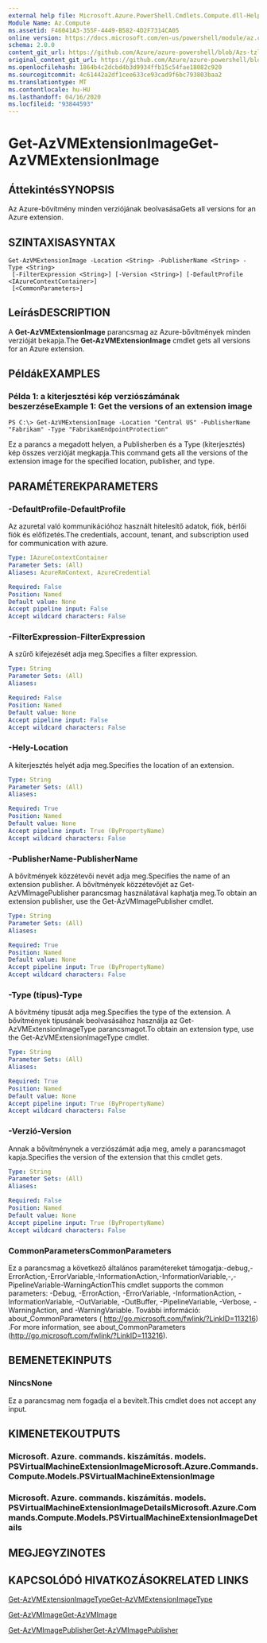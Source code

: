 ```yaml
---
external help file: Microsoft.Azure.PowerShell.Cmdlets.Compute.dll-Help-Help.xml
Module Name: Az.Compute
ms.assetid: F46041A3-355F-4449-B582-4D2F7314CA05
online version: https://docs.microsoft.com/en-us/powershell/module/az.compute/get-azvmextensionimage
schema: 2.0.0
content_git_url: https://github.com/Azure/azure-powershell/blob/Azs-tzl/src/Compute/Compute/help/Get-AzVMExtensionImage.md
original_content_git_url: https://github.com/Azure/azure-powershell/blob/Azs-tzl/src/Compute/Compute/help/Get-AzVMExtensionImage.md
ms.openlocfilehash: 1864b4c2dcbd4b3d9934ffb15c54fae18082c920
ms.sourcegitcommit: 4c61442a2df1cee633ce93cad9f6bc793803baa2
ms.translationtype: MT
ms.contentlocale: hu-HU
ms.lasthandoff: 04/16/2020
ms.locfileid: "93844593"
---
```

# <span data-ttu-id="ac360-101">Get-AzVMExtensionImage</span><span class="sxs-lookup"><span data-stu-id="ac360-101">Get-AzVMExtensionImage</span></span>

## <span data-ttu-id="ac360-102">Áttekintés</span><span class="sxs-lookup"><span data-stu-id="ac360-102">SYNOPSIS</span></span>
<span data-ttu-id="ac360-103">Az Azure-bővítmény minden verziójának beolvasása</span><span class="sxs-lookup"><span data-stu-id="ac360-103">Gets all versions for an Azure extension.</span></span>

## <span data-ttu-id="ac360-104">SZINTAXISA</span><span class="sxs-lookup"><span data-stu-id="ac360-104">SYNTAX</span></span>

```
Get-AzVMExtensionImage -Location <String> -PublisherName <String> -Type <String>
 [-FilterExpression <String>] [-Version <String>] [-DefaultProfile <IAzureContextContainer>]
 [<CommonParameters>]
```

## <span data-ttu-id="ac360-105">Leírás</span><span class="sxs-lookup"><span data-stu-id="ac360-105">DESCRIPTION</span></span>
<span data-ttu-id="ac360-106">A **Get-AzVMExtensionImage** parancsmag az Azure-bővítmények minden verzióját bekapja.</span><span class="sxs-lookup"><span data-stu-id="ac360-106">The **Get-AzVMExtensionImage** cmdlet gets all versions for an Azure extension.</span></span>

## <span data-ttu-id="ac360-107">Példák</span><span class="sxs-lookup"><span data-stu-id="ac360-107">EXAMPLES</span></span>

### <span data-ttu-id="ac360-108">Példa 1: a kiterjesztési kép verziószámának beszerzése</span><span class="sxs-lookup"><span data-stu-id="ac360-108">Example 1: Get the versions of an extension image</span></span>
```
PS C:\> Get-AzVMExtensionImage -Location "Central US" -PublisherName "Fabrikam" -Type "FabrikamEndpointProtection"
```

<span data-ttu-id="ac360-109">Ez a parancs a megadott helyen, a Publisherben és a Type (kiterjesztés) kép összes verzióját megkapja.</span><span class="sxs-lookup"><span data-stu-id="ac360-109">This command gets all the versions of the extension image for the specified location, publisher, and type.</span></span>

## <span data-ttu-id="ac360-110">PARAMÉTEREK</span><span class="sxs-lookup"><span data-stu-id="ac360-110">PARAMETERS</span></span>

### <span data-ttu-id="ac360-111">-DefaultProfile</span><span class="sxs-lookup"><span data-stu-id="ac360-111">-DefaultProfile</span></span>
<span data-ttu-id="ac360-112">Az azuretal való kommunikációhoz használt hitelesítő adatok, fiók, bérlői fiók és előfizetés.</span><span class="sxs-lookup"><span data-stu-id="ac360-112">The credentials, account, tenant, and subscription used for communication with azure.</span></span>

```yaml
Type: IAzureContextContainer
Parameter Sets: (All)
Aliases: AzureRmContext, AzureCredential

Required: False
Position: Named
Default value: None
Accept pipeline input: False
Accept wildcard characters: False
```

### <span data-ttu-id="ac360-113">-FilterExpression</span><span class="sxs-lookup"><span data-stu-id="ac360-113">-FilterExpression</span></span>
<span data-ttu-id="ac360-114">A szűrő kifejezését adja meg.</span><span class="sxs-lookup"><span data-stu-id="ac360-114">Specifies a filter expression.</span></span>

```yaml
Type: String
Parameter Sets: (All)
Aliases: 

Required: False
Position: Named
Default value: None
Accept pipeline input: False
Accept wildcard characters: False
```

### <span data-ttu-id="ac360-115">-Hely</span><span class="sxs-lookup"><span data-stu-id="ac360-115">-Location</span></span>
<span data-ttu-id="ac360-116">A kiterjesztés helyét adja meg.</span><span class="sxs-lookup"><span data-stu-id="ac360-116">Specifies the location of an extension.</span></span>

```yaml
Type: String
Parameter Sets: (All)
Aliases: 

Required: True
Position: Named
Default value: None
Accept pipeline input: True (ByPropertyName)
Accept wildcard characters: False
```

### <span data-ttu-id="ac360-117">-PublisherName</span><span class="sxs-lookup"><span data-stu-id="ac360-117">-PublisherName</span></span>
<span data-ttu-id="ac360-118">A bővítmények közzétevői nevét adja meg.</span><span class="sxs-lookup"><span data-stu-id="ac360-118">Specifies the name of an extension publisher.</span></span>
<span data-ttu-id="ac360-119">A bővítmények közzétevőjét az Get-AzVMImagePublisher parancsmag használatával kaphatja meg.</span><span class="sxs-lookup"><span data-stu-id="ac360-119">To obtain an extension publisher, use the Get-AzVMImagePublisher cmdlet.</span></span>

```yaml
Type: String
Parameter Sets: (All)
Aliases: 

Required: True
Position: Named
Default value: None
Accept pipeline input: True (ByPropertyName)
Accept wildcard characters: False
```

### <span data-ttu-id="ac360-120">-Type (típus)</span><span class="sxs-lookup"><span data-stu-id="ac360-120">-Type</span></span>
<span data-ttu-id="ac360-121">A bővítmény típusát adja meg.</span><span class="sxs-lookup"><span data-stu-id="ac360-121">Specifies the type of the extension.</span></span>
<span data-ttu-id="ac360-122">A bővítmények típusának beolvasásához használja az Get-AzVMExtensionImageType parancsmagot.</span><span class="sxs-lookup"><span data-stu-id="ac360-122">To obtain an extension type, use the Get-AzVMExtensionImageType cmdlet.</span></span>

```yaml
Type: String
Parameter Sets: (All)
Aliases: 

Required: True
Position: Named
Default value: None
Accept pipeline input: True (ByPropertyName)
Accept wildcard characters: False
```

### <span data-ttu-id="ac360-123">-Verzió</span><span class="sxs-lookup"><span data-stu-id="ac360-123">-Version</span></span>
<span data-ttu-id="ac360-124">Annak a bővítménynek a verziószámát adja meg, amely a parancsmagot kapja.</span><span class="sxs-lookup"><span data-stu-id="ac360-124">Specifies the version of the extension that this cmdlet gets.</span></span>

```yaml
Type: String
Parameter Sets: (All)
Aliases: 

Required: False
Position: Named
Default value: None
Accept pipeline input: True (ByPropertyName)
Accept wildcard characters: False
```

### <span data-ttu-id="ac360-125">CommonParameters</span><span class="sxs-lookup"><span data-stu-id="ac360-125">CommonParameters</span></span>
<span data-ttu-id="ac360-126">Ez a parancsmag a következő általános paramétereket támogatja:-debug,-ErrorAction,-ErrorVariable,-InformationAction,-InformationVariable,-,-PipelineVariable-WarningAction</span><span class="sxs-lookup"><span data-stu-id="ac360-126">This cmdlet supports the common parameters: -Debug, -ErrorAction, -ErrorVariable, -InformationAction, -InformationVariable, -OutVariable, -OutBuffer, -PipelineVariable, -Verbose, -WarningAction, and -WarningVariable.</span></span> <span data-ttu-id="ac360-127">További információ: about_CommonParameters ( http://go.microsoft.com/fwlink/?LinkID=113216) .</span><span class="sxs-lookup"><span data-stu-id="ac360-127">For more information, see about_CommonParameters (http://go.microsoft.com/fwlink/?LinkID=113216).</span></span>

## <span data-ttu-id="ac360-128">BEMENETEK</span><span class="sxs-lookup"><span data-stu-id="ac360-128">INPUTS</span></span>

### <span data-ttu-id="ac360-129">Nincs</span><span class="sxs-lookup"><span data-stu-id="ac360-129">None</span></span>
<span data-ttu-id="ac360-130">Ez a parancsmag nem fogadja el a bevitelt.</span><span class="sxs-lookup"><span data-stu-id="ac360-130">This cmdlet does not accept any input.</span></span>

## <span data-ttu-id="ac360-131">KIMENETEK</span><span class="sxs-lookup"><span data-stu-id="ac360-131">OUTPUTS</span></span>

### <span data-ttu-id="ac360-132">Microsoft. Azure. commands. kiszámítás. models. PSVirtualMachineExtensionImage</span><span class="sxs-lookup"><span data-stu-id="ac360-132">Microsoft.Azure.Commands.Compute.Models.PSVirtualMachineExtensionImage</span></span>

### <span data-ttu-id="ac360-133">Microsoft. Azure. commands. kiszámítás. models. PSVirtualMachineExtensionImageDetails</span><span class="sxs-lookup"><span data-stu-id="ac360-133">Microsoft.Azure.Commands.Compute.Models.PSVirtualMachineExtensionImageDetails</span></span>

## <span data-ttu-id="ac360-134">MEGJEGYZI</span><span class="sxs-lookup"><span data-stu-id="ac360-134">NOTES</span></span>

## <span data-ttu-id="ac360-135">KAPCSOLÓDÓ HIVATKOZÁSOK</span><span class="sxs-lookup"><span data-stu-id="ac360-135">RELATED LINKS</span></span>

[<span data-ttu-id="ac360-136">Get-AzVMExtensionImageType</span><span class="sxs-lookup"><span data-stu-id="ac360-136">Get-AzVMExtensionImageType</span></span>](./Get-AzVMExtensionImageType.md)

[<span data-ttu-id="ac360-137">Get-AzVMImage</span><span class="sxs-lookup"><span data-stu-id="ac360-137">Get-AzVMImage</span></span>](./Get-AzVMImage.md)

[<span data-ttu-id="ac360-138">Get-AzVMImagePublisher</span><span class="sxs-lookup"><span data-stu-id="ac360-138">Get-AzVMImagePublisher</span></span>](./Get-AzVMImagePublisher.md)


